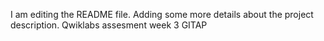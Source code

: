 I am editing the README file. Adding some more details about the project description.
Qwiklabs assesment week 3 GITAP
